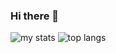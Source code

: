 ### Hi there 👋

<img alt="my stats" src="https://github-readme-stats.vercel.app/api?username=vanderoo&show_icons=true&theme=transparent" >
<img alt="top langs" src="https://github-readme-stats.vercel.app/api/top-langs/?username=vanderoo&layout=compact" >


<!--
**vanderoo/vanderoo** is a ✨ _special_ ✨ repository because its `README.md` (this file) appears on your GitHub profile.

Here are some ideas to get you started:

- 🔭 I’m currently working on ...
- 🌱 I’m currently learning ...
- 👯 I’m looking to collaborate on ...
- 🤔 I’m looking for help with ...
- 💬 Ask me about ...
- 📫 How to reach me: ...
- 😄 Pronouns: ...
- ⚡ Fun fact: ...
-->
